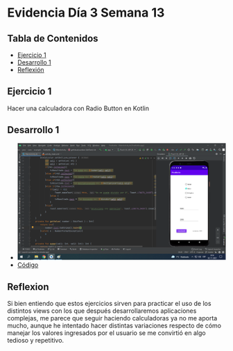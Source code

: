 # Evidencia Día 3 Semana 13
## Tabla de Contenidos
- [Ejercicio 1](#ejercicio-1)
- [Desarrollo 1](#desarrollo-1)
- [Reflexión](#reflexion)
## Ejercicio 1
Hacer una calculadora con Radio Button en Kotlin
## Desarrollo 1
- ![Captura de la Calculadora](https://raw.githubusercontent.com/SebaFarias/DESARROLLO-DE-APLICACIONES-MOVILES-ANDROID-KOTLIN/master/evidencias/21-07-2021/Captura.png)
- [Código](https://github.com/SebaFarias/DESARROLLO-DE-APLICACIONES-MOVILES-ANDROID-KOTLIN/blob/master/FirstKotlin/app/src/main/java/com/example/firstkotlin/MainActivity.kt)
## Reflexion
Si bien entiendo que estos ejercicios sirven para practicar el uso de los distintos views con los que después desarrollaremos aplicaciones complejas, me parece que seguir haciendo calculadoras ya no me aporta mucho, aunque he intentado hacer distintas variaciones respecto de cómo manejar los valores ingresados por el usuario se me convirtió en algo tedioso y repetitivo.